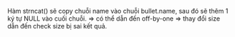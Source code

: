 Hàm strncat() sẽ copy chuỗi name vào chuỗi bullet.name, sau đó sẽ thêm 1 ký tự NULL vào cuối chuỗi. => có thể dẫn đến off-by-one => thay đổi size dẫn đến check size bị sai kết quả. 
